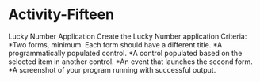 # Activity-Fifteen
Lucky Number Application 
Create the Lucky Number application
Criteria: 
*Two forms, minimum. Each form should have a different title.
*A programmatically populated control.
*A control populated based on the selected item in another control.
*An event that launches the second form.
*A screenshot of your program running with successful output.
